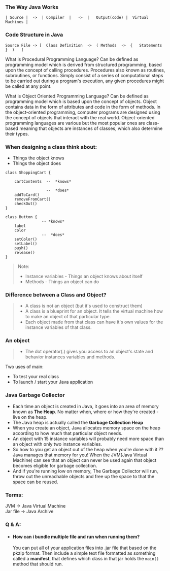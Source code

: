 ### The Way Java Works

    | Source |  ->  | Compiler  |   ->  |   Output(code) |  Virtual Machines |

### Code Structure in Java

    Source File -> [  Class Definition  ->  ( Methods  ->  {   Statements }  )   ]

What is Procedural Programming Language?
Can be defined as programming model which is derived from structured programming, based upon the concept of calling procedures.
Procedures also known as routines, subroutines, or functions. Simply consist of a series of computational steps to be carried out
during a program's execution, any given procedures might be called at any point.

What is Object Oriented Programming Language?
Can be defined as programming model which is based upon the concept of objects.
Object contains data in the form of attributes and code in the form of methods. In the object-oriented programming,
computer programs are designed using the concept of objects that interact with the real world.
Object-oriented programming languages are various but the most popular ones are class-based meaning that objects are instances
of classes, which also determine their types.

### When designing a class think about:

- Things the object knows
- Things the object does

```
class ShoppingCart {

    cartContents  --  *knows*

                  --  *does*
    addToCard()
    removeFromCart()
    checkOut()
}
```

```
class Button {
                -- *knows*
    label
    color
                --  *does*
    setColor()
    setLabel()
    push()
    release()
}
```

> Note:<br>
>
> - Instance variables - Things an object knows about itself<br>
> - Methods - Things an object can do

### Difference between a Class and Object?

> - A class is not an object (but it's used to construct them)
> - A class is a blueprint for an object. It tells the virtual machine how to make an object of that particular type.
> - Each object made from that class can have it's own values for the instance variables of that class.

### An object

> - The dot operator(.) gives you access to an object's state and behavior instances variables and methods.

Two uses of main:

- To test your real class
- To launch / start your Java application

### Java Garbage Collector

- Each time an object is created in Java, it goes into an area of memory known as **The Heap**.
  No matter when, where or how they're created - live on the heap.
- The Java heap is actually called the **Garbage Collection Heap**
- When you create an object, Java allocates memory space on the heap according to how much that particular object needs.
- An object with 15 instance variables will probably need more space than an object with only two instance variables.
- So how to you get an object out of the heap when you're done with it ??
  Java manages that memory for you! When the JVM(Java Virtual Machine) can see that an object can never be used again
  that object becomes eligible for garbage collection.
- And if you're running low on memory, The Garbage Collector will run, throw out the unreachable objects and free up the space
  to that the space can be reused.

### Terms:

JVM -> Java Virtual Machine<br>
Jar file -> Java Archive

### Q & A:

- #### How can i bundle multiple file and run when running them?<br>
  You can put all of your application files into .jar file that based on the pkzip format.
  Then include a simple text file formatted as something called a **manifest**, that defines
  which class in that jar holds the `main()` method that should run.
